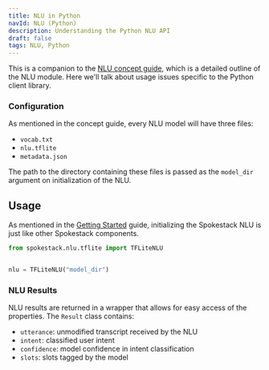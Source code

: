 ```yaml
---
title: NLU in Python
navId: NLU (Python)
description: Understanding the Python NLU API
draft: false
tags: NLU, Python
---
```


This is a companion to the [NLU concept guide](/docs/concepts/nlu), which is a detailed outline of the NLU module. Here we'll talk about usage issues specific to the Python client library.

### Configuration

As mentioned in the concept guide, every NLU model will have three files:

- `vocab.txt`
- `nlu.tflite`
- `metadata.json`

The path to the directory containing these files is passed as the `model_dir` argument on initialization of the NLU.

## Usage

As mentioned in the [Getting Started](getting-started) guide, initializing the Spokestack NLU is just like other Spokestack components.

```python
from spokestack.nlu.tflite import TFLiteNLU


nlu = TFLiteNLU("model_dir")
```

### NLU Results

NLU results are returned in a wrapper that allows for easy access of the properties. The `Result` class contains:

- `utterance`: unmodified transcript received by the NLU
- `intent`: classified user intent
- `confidence`: model confidence in intent classification
- `slots`: slots tagged by the model

